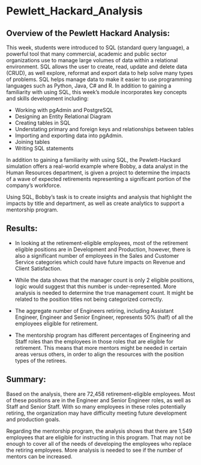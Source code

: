 # Pewlett_Hackard_Analysis
## Overview of the Pewlett Hackard Analysis:

This week, students were introduced to SQL (standard query language), a powerful tool that many commercial, academic and public sector organizations use to manage large volumes of data within a relational environment.
SQL allows the user to create, read, update and delete data (CRUD), as well explore, reformat and export data to help solve many types of problems. SQL helps manage data to make it easier to use programming languages such as Python, Java, C# and R. 
In addition to gaining a familiarity with using SQL, this week’s module incorporates key concepts and skills development including:
- Working with pgAdmin and PostgreSQL
- Designing an Entity Relational Diagram
- Creating tables in SQL
- Understating primary and foreign keys and relationships between tables
- Importing and exporting data into pgAdmin.
- Joining tables
- Writing SQL statements

In addition to gaining a familiarity with using SQL, the Pewlett-Hackard simulation offers a real-world example where Bobby, a data analyst in the Human Resources department, is given a project to determine the impacts of a wave of expected retirements representing a significant portion of the company’s workforce. 

Using SQL, Bobby’s task is to create insights and analysis that highlight the impacts by title and department, as well as create analytics to support a mentorship program.

## Results: 

- In looking at the retirement-eligible employees, most of the retirement eligible positions are in Development and Production,  however, there is also a significant number of employees in the Sales and Customer Service categories which could have future impacts on Revenue and Client Satisfaction.

- While the data shows that the manager count is only 2 eligible positions, logic would suggest that this number is under-represented. More analysis is needed to determine the true management count. It might be related to the position titles not being categorized correctly. 

- The aggregate number of Engineers retiring, including Assistant Engineer, Engineer and Senior Engineer, represents 50% (half) of all the employees eligible for retirement. 

- The mentorship program has different percentages of Engineering and Staff roles than the employees in those roles that are eligible for retirement. This means that more mentors might be needed in certain areas versus others, in order to align the resources with the position types of the retirees.  

## Summary:  

Based on the analysis, there are 72,458 retirement-eligible employees. Most of these positions are in the Engineer and Senior Engineer roles, as well as Staff and Senior Staff. With so many employees in these roles potentially retiring, the organization may have difficulty meeting future development and production goals.

Regarding the mentorship program, the analysis shows that there are 1,549 employees that are eligible for instructing in this program. That may not be enough to cover all of the needs of developing the employees who replace the retiring employees. More analysis is needed to see if the number of mentors can be increased. 


